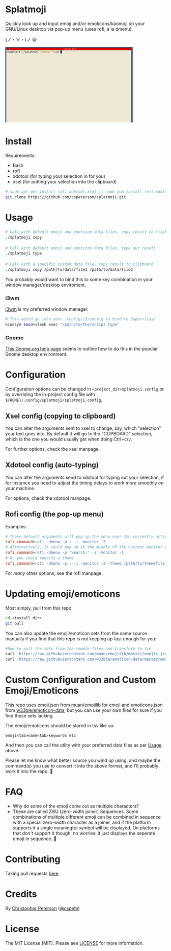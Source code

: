 Splatmoji
=========

Quickly look up and input emoji and/or emoticons/kaomoji on your GNU/Linux desktop via pop-up menu (uses rofi, a la dmenu).

(ノ・∀・)ノ 😃

<img src="splatmoji.gif" width="400">

# Install

Requirements:

* Bash
* [rofi]
* xdotool (for typing your selection in for you)
* xsel (for putting your selection into the clipboard)

```sh
# sudo apt-get install rofi xdotool xsel || sudo yum install rofi xdotool xsel
git clone https://github.com/cspeterson/splatmoji.git
```

# Usage

```sh
# Call with default emoji and emoticon data files, copy result to clipboard
./splatmoji copy

# Call with default emoji and emoticon data files, type out result
./splatmoji type

# Call with a specific custom data file, copy result to clipboard
./splatmoji copy /path/to/data/file1 /path/to/data/file2
```

You probably would want to bind this to some key combination in your window manager/desktop enviroment.

### i3wm

[i3wm] is my preferred window manager.

```sh
# This would go into your .config/i3/config to bind to Super+slash
bindsym $mod+slash exec "/path/to/the/script type"
```

### Gnome

[This Gnome.org help page] seems to outline how to do this in the popular Gnome desktop environment.

# Configuration

Configuration options can be changed in `<project_dir>splatmoji.config` or by overriding the in-project config file with `${HOME}/.config/splatmoji/splatmoji.config`.

## Xsel config (copying to clipboard)

You can alter the arguments sent to xsel to change, say, which "selection" your text goes into. By default it will go to the "CLIPBOARD" selection, which is the one you would usually get when doing Ctrl+c/v.

For further options, check the xsel manpage.

## Xdotool config (auto-typing)

You can alter the arguments send to xdotool for typing out your selection, if for instance you need to adjust the timing delays to work more smoothly on your machine.

For options, check the xdotool manpage.

## Rofi config (the pop-up menu)

Examples:

```ini
# These default arguments will pop up the menu over the currently active window
rofi_command=rofi -dmenu -p : -i -monitor -2
# Alternatively, it could pop up in the middle of the current monitor with the prompt 'Search:'
rofi_command=rofi -dmenu -p 'Search:' -i -monitor -1
# Or you could specify a theme
rofi_command=rofi -dmenu -p : -i -monitor -2 -theme /path/to/themefile
```

For *many* other options, see the rofi manpage.

# Updating emoji/emoticons

Most simply, pull from this repo:

```sh
cd <install dir>
git pull
```

You can also update the emoji/emoticon sets from the same source manually if you find that this repo is not keeping up fast enough for you:

```sh
#how to pull the sets from the remote files and transform to tsv
curl 'https://raw.githubusercontent.com/muan/emojilib/master/emojis.json' | importers/emojilib2tsv - > data/splatmoji.emoji.tsv
curl 'https://raw.githubusercontent.com/w33ble/emoticon-data/master/emoticons.json' | importers/w33ble2tsv - > data/splatmoji.emoticons.tsv
```

# Custom Configuration and Custom Emoji/Emoticons

This repo uses emoji.json from [muan/emojilib] for emoji and emoticons.json from [w33ble/emoticon-data], but you can use your own files for sure if you find these sets lacking.

The emoji/emoticons should be stored in tsv like so:
```
emoji<tab>name<tab>keywords etc
```

And then you can call the utlity with your preferred data files as per [Usage](#usage) above.

Please let me know what better source you wind up using, and maybe the command(s) you use to convert it into the above format, and I'll probably work it into the repo. 🙂

# FAQ

* Why do some of the emoji come out as multiple characters?
* These are called ZWJ (zero-width joiner) Sequences. Some combinations of multiple different emoji can be combined in sequence with a special zero-width character as a joiner, and if the platform supports it a single meaningful symbol will be displayed. On platforms that *don't* support it though, no worries: it just displays the seperate emoji in sequence. 🙂

# Contributing

Taking pull requests [here].

# Credits

By [Christopher Peterson] ([@cspete])

# License

The MIT License (MIT). Please see [LICENSE](LICENSE) for more information.

[@cspete]: https://www.twitter.com/cspete
[Christopher Peterson]: https://chrispeterson.info
[This Gnome.org help page]: https://help.gnome.org/users/gnome-help/stable/keyboard-shortcuts-set.html.en
[here]: https://github.com/cspeterson/splatmoji.git
[i3wm]: https://i3wm.org/
[muan/emojilib]: https://github.com/muan/emojilib
[rofi]: https://github.com/DaveDavenport/rofi
[w33ble/emoticon-data]: https://github.com/w33ble/emoticon-data
